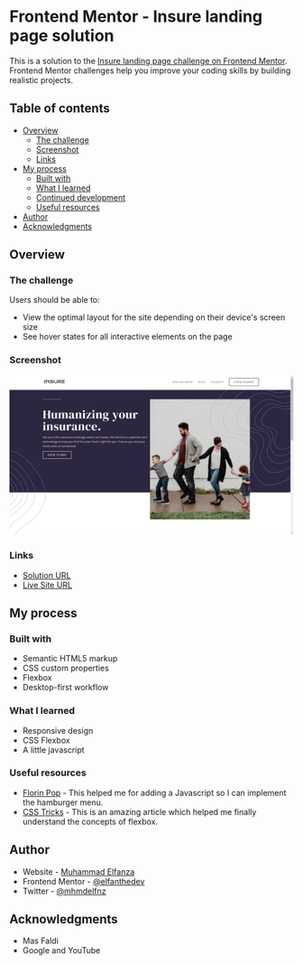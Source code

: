 # Frontend Mentor - Insure landing page solution

This is a solution to the [Insure landing page challenge on Frontend Mentor](https://www.frontendmentor.io/challenges/insure-landing-page-uTU68JV8). Frontend Mentor challenges help you improve your coding skills by building realistic projects. 

## Table of contents

- [Overview](#overview)
  - [The challenge](#the-challenge)
  - [Screenshot](#screenshot)
  - [Links](#links)
- [My process](#my-process)
  - [Built with](#built-with)
  - [What I learned](#what-i-learned)
  - [Continued development](#continued-development)
  - [Useful resources](#useful-resources)
- [Author](#author)
- [Acknowledgments](#acknowledgments)

## Overview

### The challenge

Users should be able to:

- View the optimal layout for the site depending on their device's screen size
- See hover states for all interactive elements on the page

### Screenshot

![](assets/images/screenshot.png)

### Links

- [Solution URL](https://your-solution-url.com)
- [Live Site URL](https://your-live-site-url.com)

## My process

### Built with

- Semantic HTML5 markup
- CSS custom properties
- Flexbox
- Desktop-first workflow

### What I learned

- Responsive design
- CSS Flexbox
- A little javascript

### Useful resources

- [Florin Pop](https://www.youtube.com/watch?v=9HVKR_hK0nY&list=WL&index=35) - This helped me for adding a Javascript so I can implement the hamburger menu.
- [CSS Tricks](https://css-tricks.com/snippets/css/a-guide-to-flexbox/#background) - This is an amazing article which helped me finally understand the concepts of flexbox.

## Author

- Website - [Muhammad Elfanza](https://www.instagram.com/elfanthedev)
- Frontend Mentor - [@elfanthedev](https://www.frontendmentor.io/profile/elfanthedev)
- Twitter - [@mhmdelfnz](https://www.twitter.com/mhmdelfnz)

## Acknowledgments

- Mas Faldi
- Google and YouTube